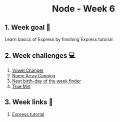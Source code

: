 <h1 align="center">Node - Week 6</h1>

## 1. Week goal 🏁
<p>Learn basics of Express by finishing Express tutorial</p>

## 2. Week challenges 💻
1. [Vowel Changer](https://www.codewars.com/kata/597754ba62f8a19c98000030)
2. [Name Array Capping](https://www.codewars.com/kata/5356ad2cbb858025d800111d)
3. [Next birth-day of the week finder](https://www.codewars.com/kata/547336f44481cf5ecc000dde)
4. [True Min](https://www.codewars.com/kata/52378b3ee72f21e1ea000045/train/javascript)

## 3. Week links 🔗
1. [Express tutorial](https://www.youtube.com/watch?v=L72fhGm1tfE)
